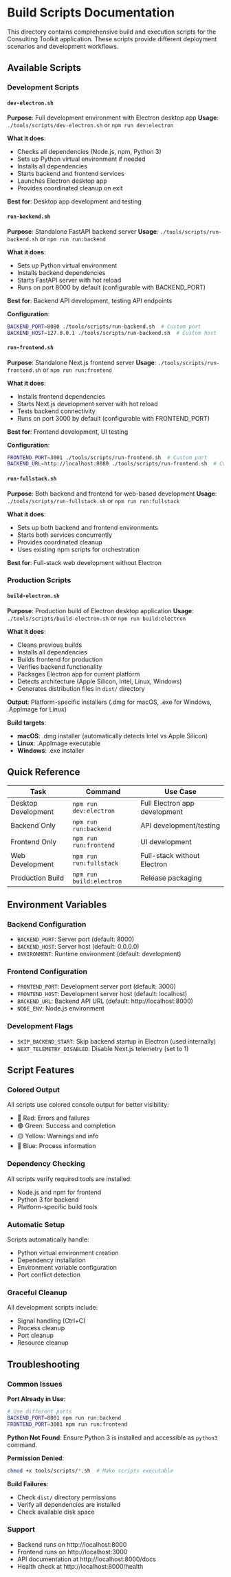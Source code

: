 # Build Scripts Documentation

This directory contains comprehensive build and execution scripts for the Consulting Toolkit application. These scripts provide different deployment scenarios and development workflows.

## Available Scripts

### Development Scripts

#### `dev-electron.sh`
**Purpose**: Full development environment with Electron desktop app
**Usage**: `./tools/scripts/dev-electron.sh` or `npm run dev:electron`

**What it does**:
- Checks all dependencies (Node.js, npm, Python 3)
- Sets up Python virtual environment if needed
- Installs all dependencies
- Starts backend and frontend services
- Launches Electron desktop app
- Provides coordinated cleanup on exit

**Best for**: Desktop app development and testing

#### `run-backend.sh`
**Purpose**: Standalone FastAPI backend server
**Usage**: `./tools/scripts/run-backend.sh` or `npm run run:backend`

**What it does**:
- Sets up Python virtual environment
- Installs backend dependencies
- Starts FastAPI server with hot reload
- Runs on port 8000 by default (configurable with BACKEND_PORT)

**Best for**: Backend API development, testing API endpoints

**Configuration**:
```bash
BACKEND_PORT=8080 ./tools/scripts/run-backend.sh  # Custom port
BACKEND_HOST=127.0.0.1 ./tools/scripts/run-backend.sh  # Custom host
```

#### `run-frontend.sh`
**Purpose**: Standalone Next.js frontend server
**Usage**: `./tools/scripts/run-frontend.sh` or `npm run run:frontend`

**What it does**:
- Installs frontend dependencies
- Starts Next.js development server with hot reload
- Tests backend connectivity
- Runs on port 3000 by default (configurable with FRONTEND_PORT)

**Best for**: Frontend development, UI testing

**Configuration**:
```bash
FRONTEND_PORT=3001 ./tools/scripts/run-frontend.sh  # Custom port
BACKEND_URL=http://localhost:8080 ./tools/scripts/run-frontend.sh  # Custom backend
```

#### `run-fullstack.sh`
**Purpose**: Both backend and frontend for web-based development
**Usage**: `./tools/scripts/run-fullstack.sh` or `npm run run:fullstack`

**What it does**:
- Sets up both backend and frontend environments
- Starts both services concurrently
- Provides coordinated cleanup
- Uses existing npm scripts for orchestration

**Best for**: Full-stack web development without Electron

### Production Scripts

#### `build-electron.sh`
**Purpose**: Production build of Electron desktop application
**Usage**: `./tools/scripts/build-electron.sh` or `npm run build:electron`

**What it does**:
- Cleans previous builds
- Installs all dependencies
- Builds frontend for production
- Verifies backend functionality
- Packages Electron app for current platform
- Detects architecture (Apple Silicon, Intel, Linux, Windows)
- Generates distribution files in `dist/` directory

**Output**: Platform-specific installers (.dmg for macOS, .exe for Windows, .AppImage for Linux)

**Build targets**:
- **macOS**: .dmg installer (automatically detects Intel vs Apple Silicon)
- **Linux**: .AppImage executable
- **Windows**: .exe installer

## Quick Reference

| Task | Command | Use Case |
|------|---------|----------|
| Desktop Development | `npm run dev:electron` | Full Electron app development |
| Backend Only | `npm run run:backend` | API development/testing |
| Frontend Only | `npm run run:frontend` | UI development |
| Web Development | `npm run run:fullstack` | Full-stack without Electron |
| Production Build | `npm run build:electron` | Release packaging |

## Environment Variables

### Backend Configuration
- `BACKEND_PORT`: Server port (default: 8000)
- `BACKEND_HOST`: Server host (default: 0.0.0.0)
- `ENVIRONMENT`: Runtime environment (default: development)

### Frontend Configuration
- `FRONTEND_PORT`: Development server port (default: 3000)
- `FRONTEND_HOST`: Development server host (default: localhost)
- `BACKEND_URL`: Backend API URL (default: http://localhost:8000)
- `NODE_ENV`: Node.js environment

### Development Flags
- `SKIP_BACKEND_START`: Skip backend startup in Electron (used internally)
- `NEXT_TELEMETRY_DISABLED`: Disable Next.js telemetry (set to 1)

## Script Features

### Colored Output
All scripts use colored console output for better visibility:
- 🔴 Red: Errors and failures
- 🟢 Green: Success and completion
- 🟡 Yellow: Warnings and info
- 🔵 Blue: Process information

### Dependency Checking
All scripts verify required tools are installed:
- Node.js and npm for frontend
- Python 3 for backend
- Platform-specific build tools

### Automatic Setup
Scripts automatically handle:
- Python virtual environment creation
- Dependency installation
- Environment variable configuration
- Port conflict detection

### Graceful Cleanup
All development scripts include:
- Signal handling (Ctrl+C)
- Process cleanup
- Port cleanup
- Resource cleanup

## Troubleshooting

### Common Issues

**Port Already in Use**:
```bash
# Use different ports
BACKEND_PORT=8001 npm run run:backend
FRONTEND_PORT=3001 npm run run:frontend
```

**Python Not Found**:
Ensure Python 3 is installed and accessible as `python3` command.

**Permission Denied**:
```bash
chmod +x tools/scripts/*.sh  # Make scripts executable
```

**Build Failures**:
- Check `dist/` directory permissions
- Verify all dependencies are installed
- Check available disk space

### Support
- Backend runs on http://localhost:8000
- Frontend runs on http://localhost:3000  
- API documentation at http://localhost:8000/docs
- Health check at http://localhost:8000/health
